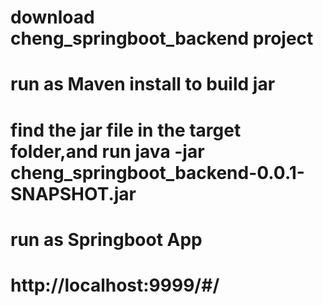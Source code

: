 # download cheng_springboot_backend project

# run as Maven install to build jar

# find the jar file in the target folder,and run java -jar cheng_springboot_backend-0.0.1-SNAPSHOT.jar

# run as Springboot App

# http://localhost:9999/#/
